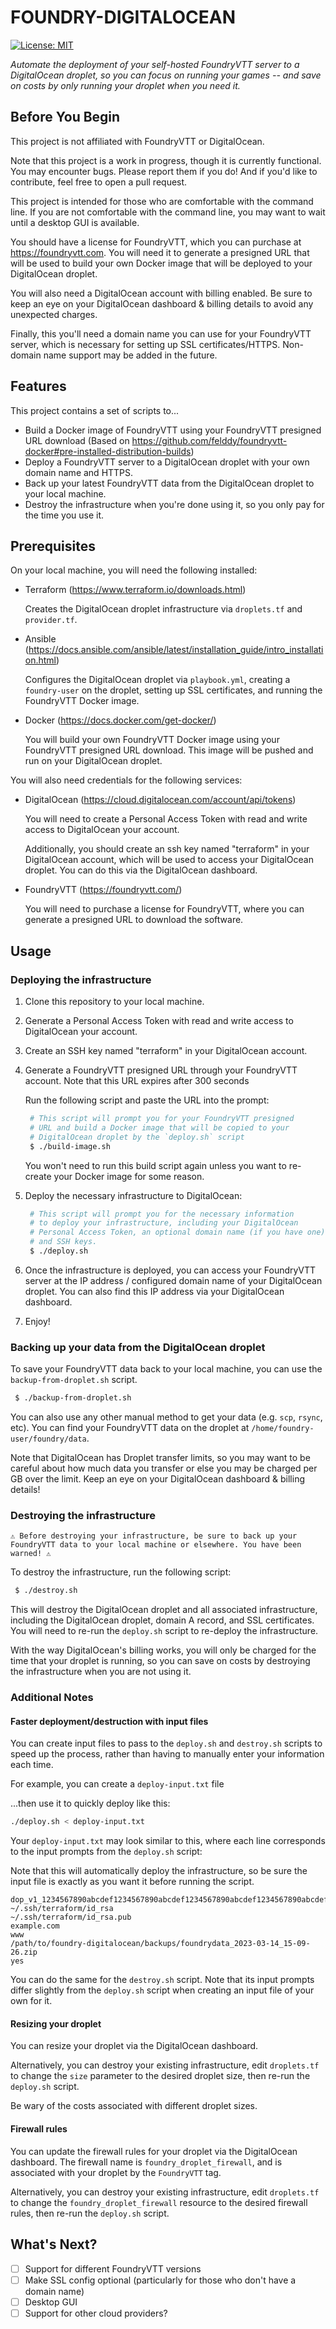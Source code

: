 # FOUNDRY-DIGITALOCEAN

[![License: MIT](https://img.shields.io/badge/License-MIT-green.svg)](https://opensource.org/licenses/MIT)

_Automate the deployment of your self-hosted FoundryVTT server to a DigitalOcean droplet, so you can focus on running your games -- and save on costs by only running your droplet when you need it._

## Before You Begin

This project is not affiliated with FoundryVTT or DigitalOcean.

Note that this project is a work in progress, though it is currently functional. You may encounter bugs. Please report them if you do! And if you'd like to contribute, feel free to open a pull request.

This project is intended for those who are comfortable with the command line. If you are not comfortable with the command line, you may want to wait until a desktop GUI is available.

You should have a license for FoundryVTT, which you can purchase at https://foundryvtt.com. You will need it to generate a presigned URL that will be used to build your own Docker image that will be deployed to your DigitalOcean droplet.

You will also need a DigitalOcean account with billing enabled. Be sure to keep an eye on your DigitalOcean dashboard & billing details to avoid any unexpected charges.

Finally, this you'll need a domain name you can use for your FoundryVTT server, which is necessary for setting up SSL certificates/HTTPS. Non-domain name support may be added in the future.

## Features

This project contains a set of scripts to...

- Build a Docker image of FoundryVTT using your FoundryVTT presigned URL download
  (Based on https://github.com/felddy/foundryvtt-docker#pre-installed-distribution-builds)
- Deploy a FoundryVTT server to a DigitalOcean droplet with your own domain name and HTTPS.
- Back up your latest FoundryVTT data from the DigitalOcean droplet to your local machine.
- Destroy the infrastructure when you're done using it, so you only pay for the time you use it.

## Prerequisites

On your local machine, you will need the following installed:

- Terraform (https://www.terraform.io/downloads.html)

  Creates the DigitalOcean droplet infrastructure via `droplets.tf` and `provider.tf`.

- Ansible (https://docs.ansible.com/ansible/latest/installation_guide/intro_installation.html)

  Configures the DigitalOcean droplet via `playbook.yml`, creating a `foundry-user` on the droplet, setting up SSL certificates, and running the FoundryVTT Docker image.

- Docker (https://docs.docker.com/get-docker/)

  You will build your own FoundryVTT Docker image using your FoundryVTT presigned URL download. This image will be pushed and run on your DigitalOcean droplet.

You will also need credentials for the following services:

- DigitalOcean (https://cloud.digitalocean.com/account/api/tokens)

  You will need to create a Personal Access Token with read and write access to DigitalOcean your account.

  Additionally, you should create an ssh key named "terraform" in your DigitalOcean account, which will be used to access your DigitalOcean droplet. You can do this via the DigitalOcean dashboard.

- FoundryVTT (https://foundryvtt.com/)

  You will need to purchase a license for FoundryVTT, where you can generate a presigned URL to download the software.

## Usage

### Deploying the infrastructure

1. Clone this repository to your local machine.
2. Generate a Personal Access Token with read and write access to DigitalOcean your account.
3. Create an SSH key named "terraform" in your DigitalOcean account.
4. Generate a FoundryVTT presigned URL through your FoundryVTT account. Note that this URL expires after 300 seconds

   Run the following script and paste the URL into the prompt:

   ```bash
    # This script will prompt you for your FoundryVTT presigned
    # URL and build a Docker image that will be copied to your
    # DigitalOcean droplet by the `deploy.sh` script
    $ ./build-image.sh
   ```

   You won't need to run this build script again unless you want to re-create your Docker image for some reason.

5. Deploy the necessary infrastructure to DigitalOcean:

   ```bash
    # This script will prompt you for the necessary information
    # to deploy your infrastructure, including your DigitalOcean
    # Personal Access Token, an optional domain name (if you have one),
    # and SSH keys.
    $ ./deploy.sh
   ```

6. Once the infrastructure is deployed, you can access your FoundryVTT server at the IP address / configured domain name of your DigitalOcean droplet. You can also find this IP address via your DigitalOcean dashboard.

7. Enjoy!

### Backing up your data from the DigitalOcean droplet

To save your FoundryVTT data back to your local machine, you can use the `backup-from-droplet.sh` script.

```bash
 $ ./backup-from-droplet.sh
```

You can also use any other manual method to get your data (e.g. `scp`, `rsync`, etc). You can find your FoundryVTT data on the droplet at `/home/foundry-user/foundry/data`.

Note that DigitalOcean has Droplet transfer limits, so you may want to be careful about how much data you transfer or else you may be charged per GB over the limit. Keep an eye on your DigitalOcean dashboard & billing details!

### Destroying the infrastructure

```
⚠️ Before destroying your infrastructure, be sure to back up your FoundryVTT data to your local machine or elsewhere. You have been warned! ⚠️
```

To destroy the infrastructure, run the following script:

```bash
 $ ./destroy.sh
```

This will destroy the DigitalOcean droplet and all associated infrastructure, including the DigitalOcean droplet, domain A record, and SSL certificates. You will need to re-run the `deploy.sh` script to re-deploy the infrastructure.

With the way DigitalOcean's billing works, you will only be charged for the time that your droplet is running, so you can save on costs by destroying the infrastructure when you are not using it.

### Additional Notes

#### Faster deployment/destruction with input files

You can create input files to pass to the `deploy.sh` and `destroy.sh` scripts to speed up the process, rather than having to manually enter your information each time.

For example, you can create a `deploy-input.txt` file

...then use it to quickly deploy like this:

```bash
./deploy.sh < deploy-input.txt
```

Your `deploy-input.txt` may look similar to this, where each line corresponds to the input prompts from the `deploy.sh` script:

Note that this will automatically deploy the infrastructure, so be sure the input file is exactly as you want it before running the script.

```
dop_v1_1234567890abcdef1234567890abcdef1234567890abcdef1234567890abcdef
~/.ssh/terraform/id_rsa
~/.ssh/terraform/id_rsa.pub
example.com
www
/path/to/foundry-digitalocean/backups/foundrydata_2023-03-14_15-09-26.zip
yes

```

You can do the same for the `destroy.sh` script. Note that its input prompts differ slightly from the `deploy.sh` script when creating an input file of your own for it.

#### Resizing your droplet

You can resize your droplet via the DigitalOcean dashboard.

Alternatively, you can destroy your existing infrastructure, edit `droplets.tf` to change the `size` parameter to the desired droplet size, then re-run the `deploy.sh` script.

Be wary of the costs associated with different droplet sizes.

#### Firewall rules

You can update the firewall rules for your droplet via the DigitalOcean dashboard. The firewall name is `foundry_droplet_firewall`, and is associated with your droplet by the `FoundryVTT` tag.

Alternatively, you can destroy your existing infrastructure, edit `droplets.tf` to change the `foundry_droplet_firewall` resource to the desired firewall rules, then re-run the `deploy.sh` script.

## What's Next?

- [ ] Support for different FoundryVTT versions
- [ ] Make SSL config optional (particularly for those who don't have a domain name)
- [ ] Desktop GUI
- [ ] Support for other cloud providers?
